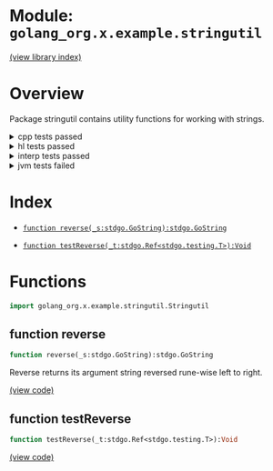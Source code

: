# Module: `golang_org.x.example.stringutil`

[(view library index)](../../../../golibs.md)


# Overview


Package stringutil contains utility functions for working with strings. 


<details><summary>cpp tests passed</summary>
<p>

```
=== RUN   TestReverse
--- PASS: TestReverse (0.000102043151855469)
```
</p>
</details>

<details><summary>hl tests passed</summary>
<p>

```
=== RUN   TestReverse
--- PASS: TestReverse (0.00181913375854492)
```
</p>
</details>

<details><summary>interp tests passed</summary>
<p>

```
=== RUN   TestReverse
--- PASS: TestReverse (0.000505924224853515625)
```
</p>
</details>

<details><summary>jvm tests failed</summary>
<p>

```
Error: Command failed with error 1
[0.044s][warning][exceptions] Class java.lang.Object in throws clause of method haxe.io.Bytes haxe.io.Bytes.ofString(java.lang.String, haxe.io.Encoding) is not a subtype of class java.lang.Throwable
[0.045s][warning][exceptions] Class java.lang.Object in throws clause of method void haxe.io.Bytes.blit(int, haxe.io.Bytes, int, int) is not a subtype of class java.lang.Throwable
[0.045s][warning][exceptions] Class java.lang.Object in throws clause of method java.lang.String haxe.io.Bytes.toString() is not a subtype of class java.lang.Throwable
=== RUN   TestReverse
Exception: null
Called from stdgo.GoString$GoString_Impl_.__toSliceRune__ (/usr/local/lib/haxe/lib/go2hx/git/stdgo/GoString.hx line 112)
Called from golang_org.x.example.stringutil._Stringutil.Stringutil_Fields_.reverse (golibs/golang_org/x/example/stringutil/Stringutil.hx line 27)
Called from golang_org.x.example.stringutil._Stringutil.Stringutil_Fields_.testReverse (golibs/golang_org/x/example/stringutil/Stringutil.hx line 51)
Called from golang_org.x.example.stringutil_test._Stringutil.Stringutil_Fields_$Stringutil_Fields__testReverse.invoke (golibs/golang_org/x/example/stringutil_test/Stringutil.hx line -1)
Called from golang_org.x.example.stringutil_test._Stringutil.Stringutil_Fields_$Stringutil_Fields__testReverse.invoke (golibs/golang_org/x/example/stringutil_test/Stringutil.hx line -1)
Called from stdgo.testing.M.run (/usr/local/lib/haxe/lib/go2hx/git/stdgo/testing/Testing.hx line 353)
Called from golang_org.x.example.stringutil_test._Stringutil.Stringutil_Fields_.main (golibs/golang_org/x/example/stringutil_test/Stringutil.hx line 30)
Called from golang_org.x.example.stringutil_test._Stringutil.Stringutil_Fields_.main (golibs/golang_org/x/example/stringutil_test/Stringutil.hx line 1)
```
</p>
</details>


# Index


- [`function reverse(_s:stdgo.GoString):stdgo.GoString`](<#function-reverse>)

- [`function testReverse(_t:stdgo.Ref<stdgo.testing.T>):Void`](<#function-testreverse>)

# Functions


```haxe
import golang_org.x.example.stringutil.Stringutil
```


## function reverse


```haxe
function reverse(_s:stdgo.GoString):stdgo.GoString
```


Reverse returns its argument string reversed rune\-wise left to right. 


[\(view code\)](<./Stringutil.hx#L26>)


## function testReverse


```haxe
function testReverse(_t:stdgo.Ref<stdgo.testing.T>):Void
```


 


[\(view code\)](<./Stringutil.hx#L47>)


